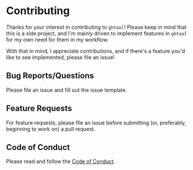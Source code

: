 # Contributing

Thanks for your interest in contributing to `ghtool`! Please keep in
mind that this is a side project, and I'm mainly driven to implement
features in `ghtool` for my own need for them in my workflow.

With that in mind, I appreciate contributions, and if there's a
feature you'd like to see implemented, please file an issue!

## Bug Reports/Questions

Please file an issue and fill out the issue template.

## Feature Requests

For feature requests, please file an issue before submitting (or,
preferably, beginning to work on) a pull request.

## Code of Conduct

Please read and follow the [Code of Conduct](CODE_OF_CONDUCT.md).
